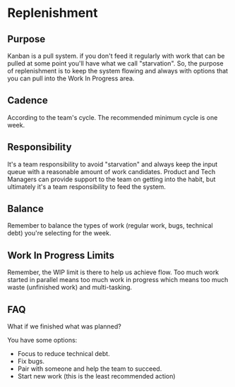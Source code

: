 # Replenishment

## Purpose

Kanban is a pull system. if you don't feed it regularly with work that can be pulled at some point you'll have what we call "starvation". So, the purpose of replenishment is to keep the system flowing and always with options that you can pull into the Work In Progress area.

## Cadence

According to the team's cycle. The recommended minimum cycle is one week.

## Responsibility

It's a team responsibility to avoid "starvation" and always keep the input queue with a reasonable amount of work candidates. Product and Tech Managers can provide support to the team on getting into the habit, but ultimately it's a team responsibility to feed the system.

## Balance

Remember to balance the types of work (regular work, bugs, technical debt) you're selecting for the week.

## Work In Progress Limits

Remember, the WIP limit is there to help us achieve flow. Too much work started in parallel means too much work in progress which means too much waste (unfinished work) and multi-tasking.



## FAQ

What if we finished what was planned?

You have some options:

* Focus to reduce technical debt.
* Fix bugs.
* Pair with someone and help the team to succeed.
* Start new work (this is the least recommended action)